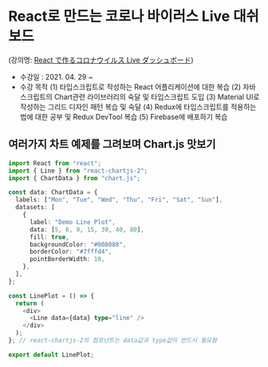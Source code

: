 # React로 만드는 코로나 바이러스 Live 대쉬보드

(강의명: [React で作るコロナウイルス Live ダッシュボード](https://www.udemy.com/course/covid-19-react-live/))

- 수강일 : 2021. 04. 29 ~
- 수강 목적
  (1) 타입스크립트로 작성하는 React 어플리케이션에 대한 복습
  (2) 자바스크립트의 Chart관련 라이브러리의 숙달 및 타입스크립트 도입
  (3) Material UI로 작성하는 그리드 디자인 패턴 복습 및 숙달
  (4) Redux에 타입스크립트를 적용하는 법에 대한 공부 및 Redux DevTool 복습
  (5) Firebase에 배포하기 복습

## 여러가지 차트 예제를 그려보며 Chart.js 맛보기

```typescript
import React from "react";
import { Line } from "react-chartjs-2";
import { ChartData } from "chart.js";

const data: ChartData = {
  labels: ["Mon", "Tue", "Wed", "Thu", "Fri", "Sat", "Sun"],
  datasets: [
    {
      label: "Demo Line Plot",
      data: [5, 6, 9, 15, 30, 40, 80],
      fill: true,
      backgroundColor: "#008080",
      borderColor: "#7fffd4",
      pointBorderWidth: 10,
    },
  ],
};

const LinePlot = () => {
  return (
    <div>
      <Line data={data} type="line" />
    </div>
  );
}; // react-chartjs-2의 컴포넌트는 data값과 type값이 반드시 필요함

export default LinePlot;
```
